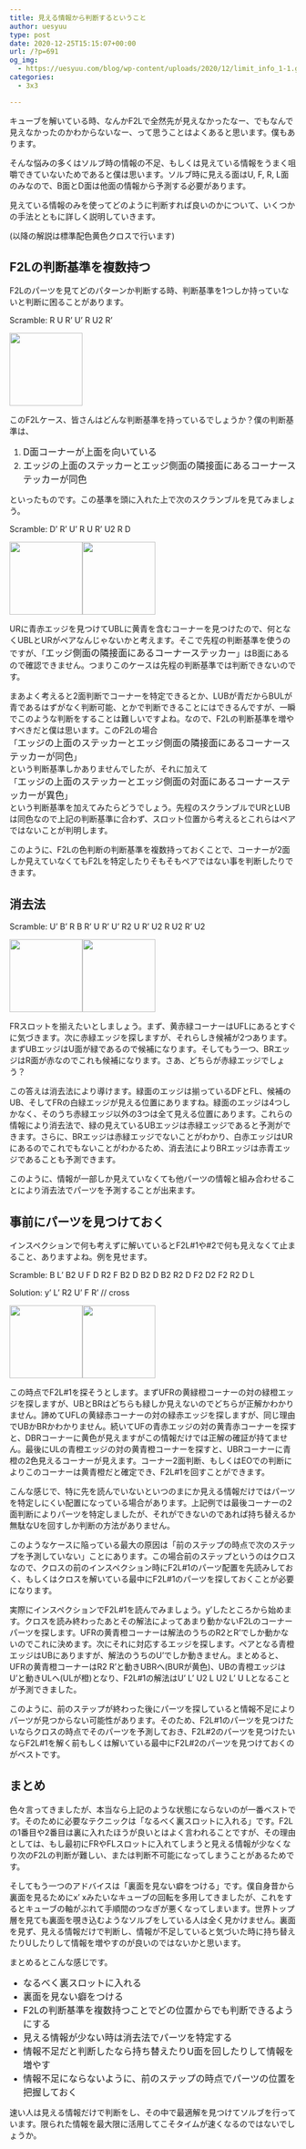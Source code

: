 ```yaml
---
title: 見える情報から判断するということ
author: uesyuu
type: post
date: 2020-12-25T15:15:07+00:00
url: /?p=691
og_img:
  - https://uesyuu.com/blog/wp-content/uploads/2020/12/limit_info_1-1.gif
categories:
  - 3x3

---
```

キューブを解いている時、なんかF2Lで全然先が見えなかったなー、でもなんで見えなかったのかわからないなー、って思うことはよくあると思います。僕もあります。

そんな悩みの多くはソルブ時の情報の不足、もしくは見えている情報をうまく咀嚼できていないためであると僕は思います。ソルブ時に見える面はU, F, R, L面のみなので、B面とD面は他面の情報から予測する必要があります。

見えている情報のみを使ってどのように判断すれば良いのかについて、いくつかの手法とともに詳しく説明していきます。

(以降の解説は標準配色黄色クロスで行います)

## F2Lの判断基準を複数持つ

F2Lのパーツを見てどのパターンか判断する時、判断基準を1つしか持っていないと判断に困ることがあります。

Scramble: R U R&#8217; U&#8217; R U2 R&#8217;

<img loading="lazy" class="alignnone size-full wp-image-726" src="https://uesyuu.com/blog/wp-content/uploads/2020/12/limit_info_1-1.gif" alt="" width="128" height="128" srcset="https://uesyuu.com/blog/wp-content/uploads/2020/12/limit_info_1-1.gif 128w, https://uesyuu.com/blog/wp-content/uploads/2020/12/limit_info_1-1-75x75.gif 75w, https://uesyuu.com/blog/wp-content/uploads/2020/12/limit_info_1-1-100x100.gif 100w" sizes="(max-width: 128px) 100vw, 128px" /> 

このF2Lケース、皆さんはどんな判断基準を持っているでしょうか？僕の判断基準は、

  1. <span style="font-size: 16px;">D面コーナーが上面を向いている</span>
  2. <span style="font-size: 16px;">エッジの上面のステッカーとエッジ側面の隣接面にあるコーナーステッカーが同色</span>

といったものです。この基準を頭に入れた上で次のスクランブルを見てみましょう。

Scramble: D&#8217; R&#8217; U&#8217; R U R&#8217; U2 R D

<img loading="lazy" class="alignnone size-full wp-image-727" src="https://uesyuu.com/blog/wp-content/uploads/2020/12/limit_info_1-2.gif" alt="" width="128" height="128" srcset="https://uesyuu.com/blog/wp-content/uploads/2020/12/limit_info_1-2.gif 128w, https://uesyuu.com/blog/wp-content/uploads/2020/12/limit_info_1-2-75x75.gif 75w, https://uesyuu.com/blog/wp-content/uploads/2020/12/limit_info_1-2-100x100.gif 100w" sizes="(max-width: 128px) 100vw, 128px" /><img loading="lazy" class="alignnone size-full wp-image-728" src="https://uesyuu.com/blog/wp-content/uploads/2020/12/limit_info_1-3.gif" alt="" width="128" height="128" srcset="https://uesyuu.com/blog/wp-content/uploads/2020/12/limit_info_1-3.gif 128w, https://uesyuu.com/blog/wp-content/uploads/2020/12/limit_info_1-3-75x75.gif 75w, https://uesyuu.com/blog/wp-content/uploads/2020/12/limit_info_1-3-100x100.gif 100w" sizes="(max-width: 128px) 100vw, 128px" /> 

URに青赤エッジを見つけてUBLに黄青を含むコーナーを見つけたので、何となくUBLとURがペアなんじゃないかと考えます。そこで先程の判断基準を使うのですが、「<span style="font-size: 16px;">エッジ側面の隣接面にあるコーナーステッカー</span>」はB面にあるので確認できません。つまりこのケースは先程の判断基準では判断できないのです。

まあよく考えると2面判断でコーナーを特定できるとか、LUBが青だからBULが青であるはずがなく判断可能、とかで判断できることにはできるんですが、一瞬でこのような判断をすることは難しいですよね。なので、F2Lの判断基準を増やすべきだと僕は思います。このF2Lの場合  
「<span style="font-size: 16px;">エッジの上面のステッカーとエッジ側面の隣接面にあるコーナーステッカーが同色</span>」  
という判断基準しかありませんでしたが、それに加えて  
「<span style="font-size: 16px;">エッジの上面のステッカーとエッジ側面の対面にあるコーナーステッカーが異色</span>」  
という判断基準を加えてみたらどうでしょう。先程のスクランブルでURとLUBは同色なので上記の判断基準に合わず、スロット位置から考えるとこれらはペアではないことが判明します。

このように、F2Lの色判断の判断基準を複数持っておくことで、コーナーが2面しか見えていなくてもF2Lを特定したりそもそもペアではない事を判断したりできます。

## 消去法

Scramble: U&#8217; B&#8217; R B R&#8217; U R&#8217; U&#8217; R2 U R&#8217; U2 R U2 R&#8217; U2

<img loading="lazy" class="alignnone size-full wp-image-729" src="https://uesyuu.com/blog/wp-content/uploads/2020/12/limit_info_2-1.gif" alt="" width="128" height="128" srcset="https://uesyuu.com/blog/wp-content/uploads/2020/12/limit_info_2-1.gif 128w, https://uesyuu.com/blog/wp-content/uploads/2020/12/limit_info_2-1-75x75.gif 75w, https://uesyuu.com/blog/wp-content/uploads/2020/12/limit_info_2-1-100x100.gif 100w" sizes="(max-width: 128px) 100vw, 128px" /><img loading="lazy" class="alignnone size-full wp-image-730" src="https://uesyuu.com/blog/wp-content/uploads/2020/12/limit_info_2-2.gif" alt="" width="128" height="128" srcset="https://uesyuu.com/blog/wp-content/uploads/2020/12/limit_info_2-2.gif 128w, https://uesyuu.com/blog/wp-content/uploads/2020/12/limit_info_2-2-75x75.gif 75w, https://uesyuu.com/blog/wp-content/uploads/2020/12/limit_info_2-2-100x100.gif 100w" sizes="(max-width: 128px) 100vw, 128px" /> 

FRスロットを揃えたいとしましょう。まず、黄赤緑コーナーはUFLにあるとすぐに気づきます。次に赤緑エッジを探しますが、それらしき候補が2つあります。まずUBエッジはU面が緑であるので候補になります。そしてもう一つ、BRエッジはR面が赤なのでこれも候補になります。さあ、どちらが赤緑エッジでしょう？

この答えは消去法により導けます。緑面のエッジは揃っているDFとFL、候補のUB、そしてFRの白緑エッジが見える位置にありますね。緑面のエッジは4つしかなく、そのうち赤緑エッジ以外の3つは全て見える位置にあります。これらの情報により消去法で、緑の見えているUBエッジは赤緑エッジであると予測ができます。さらに、BRエッジは赤緑エッジでないことがわかり、白赤エッジはURにあるのでこれでもないことがわかるため、消去法によりBRエッジは赤青エッジであることも予測できます。

このように、情報が一部しか見えていなくても他パーツの情報と組み合わせることにより消去法でパーツを予測することが出来ます。

## 事前にパーツを見つけておく

インスペクションで何も考えずに解いているとF2L#1や#2で何も見えなくて止まること、ありますよね。例を見せます。

Scramble: B L&#8217; B2 U F D R2 F B2 D B2 D B2 R2 D F2 D2 F2 R2 D L

Solution: y&#8217; L&#8217; R2 U&#8217; F R&#8217; // cross

<img loading="lazy" class="alignnone size-full wp-image-731" src="https://uesyuu.com/blog/wp-content/uploads/2020/12/limit_info_3-1.gif" alt="" width="128" height="128" srcset="https://uesyuu.com/blog/wp-content/uploads/2020/12/limit_info_3-1.gif 128w, https://uesyuu.com/blog/wp-content/uploads/2020/12/limit_info_3-1-75x75.gif 75w, https://uesyuu.com/blog/wp-content/uploads/2020/12/limit_info_3-1-100x100.gif 100w" sizes="(max-width: 128px) 100vw, 128px" /><img loading="lazy" class="alignnone size-full wp-image-732" src="https://uesyuu.com/blog/wp-content/uploads/2020/12/limit_info_3-2.gif" alt="" width="128" height="128" srcset="https://uesyuu.com/blog/wp-content/uploads/2020/12/limit_info_3-2.gif 128w, https://uesyuu.com/blog/wp-content/uploads/2020/12/limit_info_3-2-75x75.gif 75w, https://uesyuu.com/blog/wp-content/uploads/2020/12/limit_info_3-2-100x100.gif 100w" sizes="(max-width: 128px) 100vw, 128px" /> 

この時点でF2L#1を探そうとします。まずUFRの黄緑橙コーナーの対の緑橙エッジを探しますが、UBとBRはどちらも緑しか見えないのでどちらが正解かわかりません。諦めてUFLの黄緑赤コーナーの対の緑赤エッジを探しますが、同じ理由でUBかBRかわかりません。続いてUFの青赤エッジの対の黄青赤コーナーを探すと、DBRコーナーに黄色が見えますがこの情報だけでは正解の確証が持てません。最後にULの青橙エッジの対の黄青橙コーナーを探すと、UBRコーナーに青橙の2色見えるコーナーが見えます。コーナー2面判断、もしくはEOでの判断によりこのコーナーは黄青橙だと確定でき、F2L#1を回すことができます。

こんな感じで、特に先を読んでいないといつのまにか見える情報だけではパーツを特定しにくい配置になっている場合があります。上記例では最後コーナーの2面判断によりパーツを特定しましたが、それができないのであれば持ち替えるか無駄なUを回すしか判断の方法がありません。

このようなケースに陥っている最大の原因は「前のステップの時点で次のステップを予測していない」ことにあります。この場合前のステップというのはクロスなので、クロスの前のインスペクション時にF2L#1のパーツ配置を先読みしておく、もしくはクロスを解いている最中にF2L#1のパーツを探しておくことが必要になります。

実際にインスペクションでF2L#1を読んでみましょう。y&#8217;したところから始めます。クロスを読み終わったあとその解法によってあまり動かないF2Lのコーナーパーツを探します。UFRの黄青橙コーナーは解法のうちのR2とR&#8217;でしか動かないのでこれに決めます。次にそれに対応するエッジを探します。ペアとなる青橙エッジはUBにありますが、解法のうちのU&#8217;でしか動きません。まとめると、UFRの黄青橙コーナーはR2 R&#8217;と動きUBRへ(BURが黄色)、UBの青橙エッジはU&#8217;と動きULへ(ULが橙)となり、F2L#1の解法はU&#8217; L&#8217; U2 L U2 L&#8217; U Lとなることが予測できました。

このように、前のステップが終わった後にパーツを探していると情報不足によりパーツが見つからない可能性があります。そのため、F2L#1のパーツを見つけたいならクロスの時点でそのパーツを予測しておき、F2L#2のパーツを見つけたいならF2L#1を解く前もしくは解いている最中にF2L#2のパーツを見つけておくのがベストです。

## まとめ

色々言ってきましたが、本当なら上記のような状態にならないのが一番ベストです。そのために必要なテクニックは「なるべく裏スロットに入れる」です。F2Lの1番目や2番目は裏に入れたほうが良いとはよく言われることですが、その理由としては、もし最初にFRやFLスロットに入れてしまうと見える情報が少なくなり次のF2Lの判断が難しい、または判断不可能になってしまうことがあるためです。

そしてもう一つのアドバイスは「裏面を見ない癖をつける」です。僕自身昔から裏面を見るためにx&#8217; xみたいなキューブの回転を多用してきましたが、これをするとキューブの軸がぶれて手順間のつなぎが悪くなってしまいます。世界トップ層を見ても裏面を覗き込むようなソルブをしている人は全く見かけません。裏面を見ず、見える情報だけで判断し、情報が不足していると気づいた時に持ち替えたりUしたりして情報を増やすのが良いのではないかと思います。

まとめるとこんな感じです。

  * <span style="font-size: 16px;">なるべく裏スロットに入れる</span>
  * <span style="font-size: 16px;">裏面を見ない癖をつける</span>
  * <span style="font-size: 16px;">F2Lの判断基準を複数持つことでどの位置からでも判断できるようにする</span>
  * <span style="font-size: 16px;">見える情報が少ない時は消去法でパーツを特定する</span>
  * <span style="font-size: 16px;">情報不足だと判断したなら持ち替えたりU面を回したりして情報を増やす</span>
  * <span style="font-size: 16px;">情報不足にならないように、前のステップの時点でパーツの位置を把握しておく</span>

速い人は見える情報だけで判断をし、その中で最適解を見つけてソルブを行っています。限られた情報を最大限に活用してこそタイムが速くなるのではないでしょうか。</p>